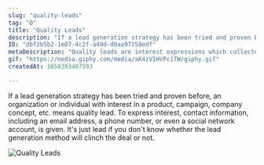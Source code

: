 ```yaml
---
slug: "quality-leads"
tag: "Q"
title: "Quality Leads"
description: "If a lead generation strategy has been tried and proven before, an organization or individual with interest in a product, campaign, company concept, etc. means quality lead.  To express interest, contact information, including an email address, a phone number, or even a social network account, is given. It's just lead if you don't know whether the lead generation method will clinch the deal or not. "
ID: "dbf2b5b2-1e07-4c2f-a49d-d0aa97358edf"
metaDescription: "Quality leads are interest expressions which collected with a tested method. "
gif: "https://media.giphy.com/media/aK4zVIHVPc1TW/giphy.gif"
createdAt: 1658393407593

---
```

If a lead generation strategy has been tried and proven before, an organization or individual with interest in a product, campaign, company concept, etc. means quality lead.  To express interest, contact information, including an email address, a phone number, or even a social network account, is given. It's just lead if you don't know whether the lead generation method will clinch the deal or not. 

![Quality Leads](https://media.giphy.com/media/aK4zVIHVPc1TW/giphy.gif)